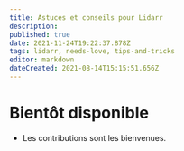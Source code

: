 ```yaml
---
title: Astuces et conseils pour Lidarr
description: 
published: true
date: 2021-11-24T19:22:37.878Z
tags: lidarr, needs-love, tips-and-tricks
editor: markdown
dateCreated: 2021-08-14T15:15:51.656Z
---
```


# Bientôt disponible

- Les contributions sont les bienvenues.